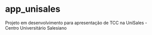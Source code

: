# app_unisales
Projeto em desenvolvimento para apresentação de TCC na UniSales - Centro Universitário Salesiano
